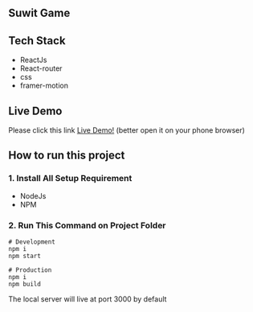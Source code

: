 ## Suwit Game

## Tech Stack

- ReactJs
- React-router
- css
- framer-motion

## Live Demo

Please click this link [Live Demo!](https://suwit-game.netlify.app/) (better open it on your phone browser)

## How to run this project

### 1. Install All Setup Requirement

- NodeJs
- NPM

### 2. Run This Command on Project Folder

```
# Development
npm i
npm start

# Production
npm i
npm build
```

The local server will live at port 3000 by default
